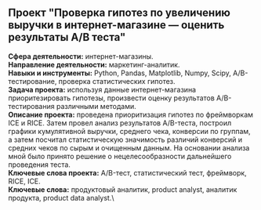 ## Проект "Проверка гипотез по увеличению выручки в интернет-магазине — оценить результаты A/B теста"

**Cфера деятельности:** интернет-магазины.\
**Направление деятельности:** маркетинг-аналитик.\
**Навыки и инструменты:** Python, Pandas, Matplotlib, Numpy, Scipy, A/B-тестирование, проверка статистических гипотез.\
**Задача проекта:** используя данные интернет-магазина приоритезировать гипотезы, произвести оценку результатов A/B-тестирования различными методами.\
**Описание проекта:** проведена приоритизация гипотез по фреймворкам ICE и RICE. Затем провел анализ результатов A/B-теста, построил графики кумулятивной выручки, среднего чека,
конверсии по группам, а затем посчитал статистическую значимость различий конверсий и средних чеков по сырым и очищенным данным. На основании анализа мной было принято решение о нецелесообразности дальнейшего проведения теста.\
**Ключевые слова проекта:** A/B-тест, статистический тест, фреймворк, RICE, ICE.\
**Ключевые слова:** продуктовый аналитик, product analyst, аналитик продукта, product data analyst.\
